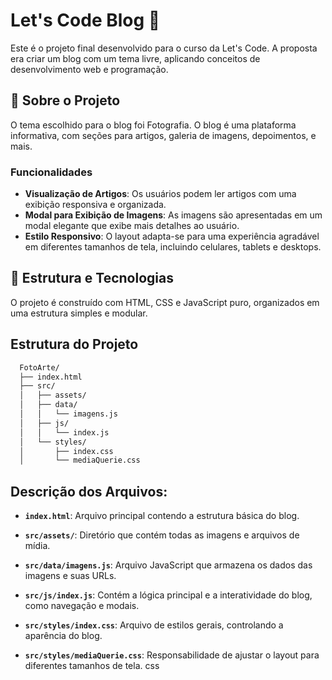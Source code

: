 # Let's Code Blog 🚀

Este é o projeto final desenvolvido para o curso da Let's Code. A proposta era criar um blog com um tema livre, aplicando conceitos de desenvolvimento web e programação.

## 📖 Sobre o Projeto
O tema escolhido para o blog foi Fotografia. O blog é uma plataforma informativa, com seções para artigos, galeria de imagens, depoimentos, e mais.

### Funcionalidades
- **Visualização de Artigos**: Os usuários podem ler artigos com uma exibição responsiva e organizada.
- **Modal para Exibição de Imagens**: As imagens são apresentadas em um modal elegante que exibe mais detalhes ao usuário.
- **Estilo Responsivo**: O layout adapta-se para uma experiência agradável em diferentes tamanhos de tela, incluindo celulares, tablets e desktops.

## 🔧 Estrutura e Tecnologias
O projeto é construído com HTML, CSS e JavaScript puro, organizados em uma estrutura simples e modular.

## Estrutura do Projeto

```bash
  FotoArte/
  ├── index.html
  ├── src/ 
  │   ├── assets/ 
  │   ├── data/ 
  │   │   └── imagens.js
  │   ├── js/
  │   │   └── index.js
  │   └── styles/ 
  │       ├── index.css 
  │       └── mediaQuerie.css
```

## Descrição dos Arquivos:
- **`index.html`**: Arquivo principal contendo a estrutura básica do blog.

- **`src/assets/`**: Diretório que contém todas as imagens e arquivos de mídia.

- **`src/data/imagens.js`**: Arquivo JavaScript que armazena os dados das imagens e suas URLs.

- **`src/js/index.js`**: Contém a lógica principal e a interatividade do blog, como navegação e modais.

- **`src/styles/index.css`**: Arquivo de estilos gerais, controlando a aparência do blog.

- **`src/styles/mediaQuerie.css`**: Responsabilidade de ajustar o layout para diferentes tamanhos de tela.
css
